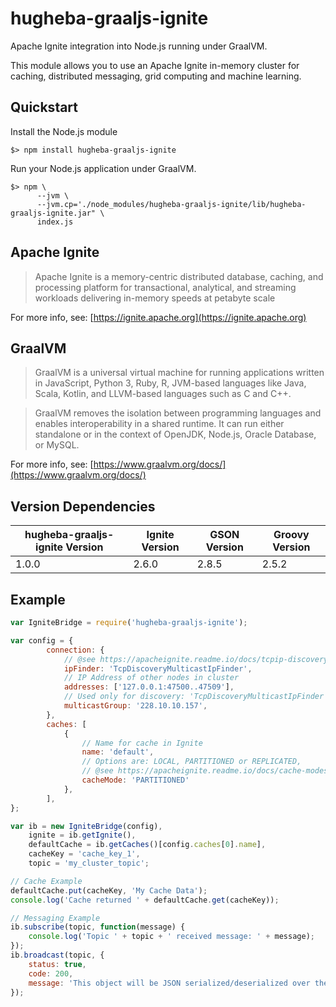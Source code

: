 # hugheba-graaljs-ignite

Apache Ignite integration into Node.js running under GraalVM.

This module allows you to use an Apache Ignite in-memory cluster for caching, distributed messaging, grid computing and machine learning.

## Quickstart

Install the Node.js module

    $> npm install hugheba-graaljs-ignite
    
Run your Node.js application under GraalVM.

    $> npm \
          --jvm \
          --jvm.cp='./node_modules/hugheba-graaljs-ignite/lib/hugheba-graaljs-ignite.jar" \ 
          index.js
          
## Apache Ignite

> Apache Ignite is a memory-centric distributed database, caching, and processing platform
for transactional, analytical, and streaming workloads delivering in-memory speeds at petabyte scale

For more info, see: [https://ignite.apache.org](https://ignite.apache.org)

## GraalVM

> GraalVM is a universal virtual machine for running applications written in JavaScript, Python 3, Ruby, R, JVM-based languages like Java, Scala, Kotlin, and LLVM-based languages such as C and C++.
  
> GraalVM removes the isolation between programming languages and enables interoperability in a shared runtime. It can run either standalone or in the context of OpenJDK, Node.js, Oracle Database, or MySQL.

For more info, see: [https://www.graalvm.org/docs/](https://www.graalvm.org/docs/)

## Version Dependencies

| hugheba-graaljs-ignite Version | Ignite Version | GSON Version | Groovy Version |
|---|---|---|---|
| 1.0.0 | 2.6.0 | 2.8.5 | 2.5.2 |

## Example

```javascript
var IgniteBridge = require('hugheba-graaljs-ignite');

var config = {
        connection: {
            // @see https://apacheignite.readme.io/docs/tcpip-discovery
            ipFinder: 'TcpDiscoveryMulticastIpFinder', 
            // IP Address of other nodes in cluster
            addresses: ['127.0.0.1:47500..47509'],
            // Used only for discovery: 'TcpDiscoveryMulticastIpFinder'
            multicastGroup: '228.10.10.157', 
        },
        caches: [
            {
                // Name for cache in Ignite
                name: 'default',
                // Options are: LOCAL, PARTITIONED or REPLICATED, 
                // @see https://apacheignite.readme.io/docs/cache-modes
                cacheMode: 'PARTITIONED' 
            },
        ],
};

var ib = new IgniteBridge(config),
    ignite = ib.getIgnite(),
    defaultCache = ib.getCaches()[config.caches[0].name],
    cacheKey = 'cache_key_1',
    topic = 'my_cluster_topic';

// Cache Example
defaultCache.put(cacheKey, 'My Cache Data');
console.log('Cache returned ' + defaultCache.get(cacheKey));

// Messaging Example
ib.subscribe(topic, function(message) {
    console.log('Topic ' + topic + ' received message: ' + message);
});
ib.broadcast(topic, {
    status: true,
    code: 200,
    message: 'This object will be JSON serialized/deserialized over the wire, and sent to every subscriber in the cluster.',
});

```